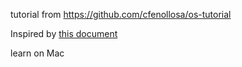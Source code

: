 tutorial from https://github.com/cfenollosa/os-tutorial

Inspired by [this document](http://www.cs.bham.ac.uk/~exr/lectures/opsys/10_11/lectures/os-dev.pdf)

learn on Mac